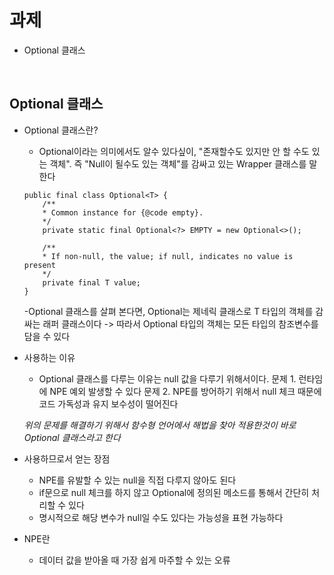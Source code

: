 # 과제 
  
* Optional 클래스

<br>

## Optional 클래스

* Optional 클래스란?
    * Optional이라는 의미에서도 알수 있다싶이, "존재할수도 있지만 안 할 수도 있는 객체". 즉 "Null이 될수도 있는 객체"를 감싸고 있는 Wrapper 클래스를 말한다
    ```
    public final class Optional<T> {
        /**
        * Common instance for {@code empty}.
        */
        private static final Optional<?> EMPTY = new Optional<>();

        /**
        * If non-null, the value; if null, indicates no value is present
        */
        private final T value;
    }
    ```
    -Optional 클래스를 살펴 본다면, Optional<T>는 제네릭 클래스로 T 타입의 객체를 감싸는 래퍼 클래스이다 -> 따라서 Optional 타입의 객체는 모든 타입의 참조변수를 담을 수 있다
   
* 사용하는 이유
    * Optional 클래스를 다루는 이유는 null 값을 다루기 위해서이다.
    문제 1. 런타임에 NPE 예외 발생할 수 있다
    문제 2. NPE를 방어하기 위해서 null 체크 때문에 코드 가독성과 유지 보수성이 떨어진다

    *위의 문제를 해결하기 위해서 함수형 언어에서 해법을 찾아 적용한것이 바로 Optional 클래스라고 한다*
   
* 사용하므로서 얻는 장점
    * NPE를 유발할 수 있는 null을 직접  다루지 않아도 된다
    * if문으로 null 체크를 하지 않고 Optional에 정의된 메소드를 통해서 간단히 처리할 수 있다
    * 명시적으로 해당 변수가 null일 수도 있다는 가능성을 표현 가능하다

* NPE란 
    * 데이터 값을 받아올 때 가장 쉽게 마주할 수 있는 오류